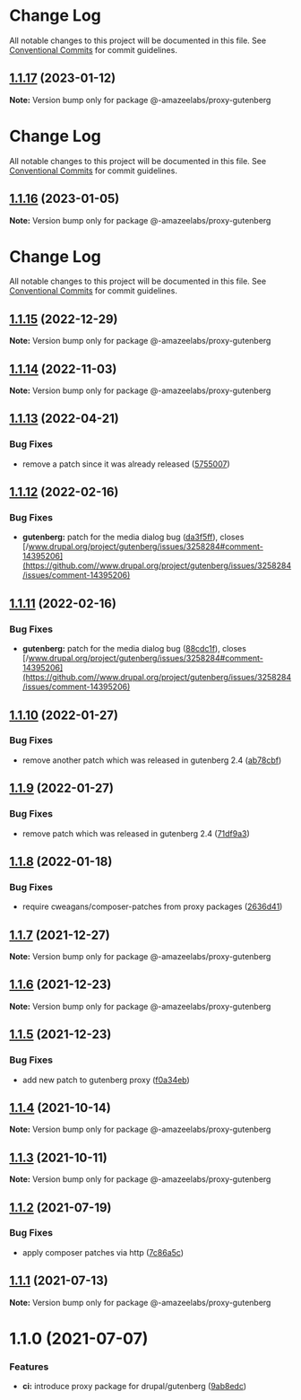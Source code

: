 # Change Log

All notable changes to this project will be documented in this file. See
[Conventional Commits](https://conventionalcommits.org) for commit guidelines.

## [1.1.17](https://github.com/AmazeeLabs/silverback-mono/compare/@-amazeelabs/proxy-gutenberg@1.1.16...@-amazeelabs/proxy-gutenberg@1.1.17) (2023-01-12)

**Note:** Version bump only for package @-amazeelabs/proxy-gutenberg

# Change Log

All notable changes to this project will be documented in this file. See
[Conventional Commits](https://conventionalcommits.org) for commit guidelines.

## [1.1.16](https://github.com/AmazeeLabs/silverback-mono/compare/@-amazeelabs/proxy-gutenberg@1.1.15...@-amazeelabs/proxy-gutenberg@1.1.16) (2023-01-05)

**Note:** Version bump only for package @-amazeelabs/proxy-gutenberg

# Change Log

All notable changes to this project will be documented in this file. See
[Conventional Commits](https://conventionalcommits.org) for commit guidelines.

## [1.1.15](https://github.com/AmazeeLabs/silverback-mono/compare/@-amazeelabs/proxy-gutenberg@1.1.14...@-amazeelabs/proxy-gutenberg@1.1.15) (2022-12-29)

**Note:** Version bump only for package @-amazeelabs/proxy-gutenberg

## [1.1.14](https://github.com/AmazeeLabs/silverback-mono/compare/@-amazeelabs/proxy-gutenberg@1.1.13...@-amazeelabs/proxy-gutenberg@1.1.14) (2022-11-03)

**Note:** Version bump only for package @-amazeelabs/proxy-gutenberg

## [1.1.13](https://github.com/AmazeeLabs/silverback-mono/compare/@-amazeelabs/proxy-gutenberg@1.1.12...@-amazeelabs/proxy-gutenberg@1.1.13) (2022-04-21)

### Bug Fixes

- remove a patch since it was already released
  ([5755007](https://github.com/AmazeeLabs/silverback-mono/commit/5755007839a2573898b4f2c9f8789edb7cc18a20))

## [1.1.12](https://github.com/AmazeeLabs/silverback-mono/compare/@-amazeelabs/proxy-gutenberg@1.1.11...@-amazeelabs/proxy-gutenberg@1.1.12) (2022-02-16)

### Bug Fixes

- **gutenberg:** patch for the media dialog bug
  ([da3f5ff](https://github.com/AmazeeLabs/silverback-mono/commit/da3f5ffca841890ee8fcda72a724cc58863b0799)),
  closes
  [/www.drupal.org/project/gutenberg/issues/3258284#comment-14395206](https://github.com//www.drupal.org/project/gutenberg/issues/3258284/issues/comment-14395206)

## [1.1.11](https://github.com/AmazeeLabs/silverback-mono/compare/@-amazeelabs/proxy-gutenberg@1.1.10...@-amazeelabs/proxy-gutenberg@1.1.11) (2022-02-16)

### Bug Fixes

- **gutenberg:** patch for the media dialog bug
  ([88cdc1f](https://github.com/AmazeeLabs/silverback-mono/commit/88cdc1f553d1c41125a58987adcc5b91dead9443)),
  closes
  [/www.drupal.org/project/gutenberg/issues/3258284#comment-14395206](https://github.com//www.drupal.org/project/gutenberg/issues/3258284/issues/comment-14395206)

## [1.1.10](https://github.com/AmazeeLabs/silverback-mono/compare/@-amazeelabs/proxy-gutenberg@1.1.9...@-amazeelabs/proxy-gutenberg@1.1.10) (2022-01-27)

### Bug Fixes

- remove another patch which was released in gutenberg 2.4
  ([ab78cbf](https://github.com/AmazeeLabs/silverback-mono/commit/ab78cbf8c8c17b79527c6a05391bd77ccb04f1b3))

## [1.1.9](https://github.com/AmazeeLabs/silverback-mono/compare/@-amazeelabs/proxy-gutenberg@1.1.8...@-amazeelabs/proxy-gutenberg@1.1.9) (2022-01-27)

### Bug Fixes

- remove patch which was released in gutenberg 2.4
  ([71df9a3](https://github.com/AmazeeLabs/silverback-mono/commit/71df9a3b5799672eee921e90c763ceb56533b0c4))

## [1.1.8](https://github.com/AmazeeLabs/silverback-mono/compare/@-amazeelabs/proxy-gutenberg@1.1.7...@-amazeelabs/proxy-gutenberg@1.1.8) (2022-01-18)

### Bug Fixes

- require cweagans/composer-patches from proxy packages
  ([2636d41](https://github.com/AmazeeLabs/silverback-mono/commit/2636d4121ebc3474dd3e13240e30fe054f4acb57))

## [1.1.7](https://github.com/AmazeeLabs/silverback-mono/compare/@-amazeelabs/proxy-gutenberg@1.1.6...@-amazeelabs/proxy-gutenberg@1.1.7) (2021-12-27)

**Note:** Version bump only for package @-amazeelabs/proxy-gutenberg

## [1.1.6](https://github.com/AmazeeLabs/silverback-mono/compare/@-amazeelabs/proxy-gutenberg@1.1.5...@-amazeelabs/proxy-gutenberg@1.1.6) (2021-12-23)

**Note:** Version bump only for package @-amazeelabs/proxy-gutenberg

## [1.1.5](https://github.com/AmazeeLabs/silverback-mono/compare/@-amazeelabs/proxy-gutenberg@1.1.4...@-amazeelabs/proxy-gutenberg@1.1.5) (2021-12-23)

### Bug Fixes

- add new patch to gutenberg proxy
  ([f0a34eb](https://github.com/AmazeeLabs/silverback-mono/commit/f0a34eb56faac2aa7bb1148aca1e4ce108da8597))

## [1.1.4](https://github.com/AmazeeLabs/silverback-mono/compare/@-amazeelabs/proxy-gutenberg@1.1.3...@-amazeelabs/proxy-gutenberg@1.1.4) (2021-10-14)

**Note:** Version bump only for package @-amazeelabs/proxy-gutenberg

## [1.1.3](https://github.com/AmazeeLabs/silverback-mono/compare/@-amazeelabs/proxy-gutenberg@1.1.2...@-amazeelabs/proxy-gutenberg@1.1.3) (2021-10-11)

**Note:** Version bump only for package @-amazeelabs/proxy-gutenberg

## [1.1.2](https://github.com/AmazeeLabs/silverback-mono/compare/@-amazeelabs/proxy-gutenberg@1.1.1...@-amazeelabs/proxy-gutenberg@1.1.2) (2021-07-19)

### Bug Fixes

- apply composer patches via http
  ([7c86a5c](https://github.com/AmazeeLabs/silverback-mono/commit/7c86a5c31648e8348c7b21b9d0af4784e4040302))

## [1.1.1](https://github.com/AmazeeLabs/silverback-mono/compare/@-amazeelabs/proxy-gutenberg@1.1.0...@-amazeelabs/proxy-gutenberg@1.1.1) (2021-07-13)

**Note:** Version bump only for package @-amazeelabs/proxy-gutenberg

# 1.1.0 (2021-07-07)

### Features

- **ci:** introduce proxy package for drupal/gutenberg
  ([9ab8edc](https://github.com/AmazeeLabs/silverback-mono/commit/9ab8edc238e677e5abe021b43639c3ca2882a408))
